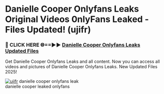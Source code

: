 # Danielle Cooper Onlyfans Leaks Original Videos 0nlyFans Leaked - Files Updated! (ujifr)

<h3>🔴 CLICK HERE 🌐==►► <a href="https://tinyurl.com/x26r9saj" rel="nofollow">Danielle Cooper Onlyfans Leaks Updated Files</a></h3>

Get Danielle Cooper Onlyfans Leaks and all content. Now you can access all videos and pictures of Danielle Cooper Onlyfans Leaks. New Updated Files 2025!

[![ujifr](https://i.imgur.com/LkgZPqh.gif)](https://tinyurl.com/x26r9saj)
danielle cooper onlyfans leak<br>
danielle cooper leaked onlyfans